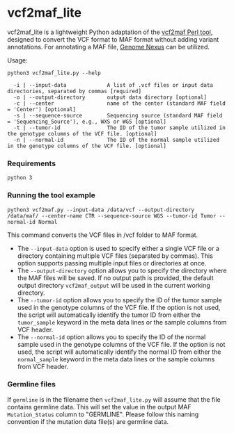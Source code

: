 # vcf2maf_lite

vcf2maf_lite is a lightweight Python adaptation of the [vcf2maf Perl tool](https://github.com/mskcc/vcf2maf), designed to convert the VCF format to MAF format without adding variant annotations. For annotating a MAF file, [Genome Nexus](https://github.com/genome-nexus/genome-nexus-annotation-pipeline) can be utilized.

Usage:

```
python3 vcf2maf_lite.py --help

  -i | --input-data             A list of .vcf files or input data directories, separated by commas [required]
  -o | --output-directory       output data directory [optional]
  -c | --center                 name of the center (standard MAF field = 'Center') [optional]
  -s | --sequence-source        Sequencing source (standard MAF field = 'Sequencing_Source'), e.g., WXS or WGS [optional]
  -t | --tumor-id               The ID of the tumor sample utilized in the genotype columns of the VCF file. [optional]
  -n | --normal-id              The ID of the normal sample utilized in the genotype columns of the VCF file. [optional]
```

### Requirements
```
python 3
```
### Running the tool example
```
python3 vcf2maf.py --input-data /data/vcf --output-directory /data/maf/ --center-name CTR --sequence-source WGS --tumor-id Tumor --normal-id Normal
```
This command converts the VCF files in /vcf folder to MAF format. 
- The `--input-data` option is used to specify either a single VCF file or a directory containing multiple VCF files (separated by commas). This option supports passing multiple input files or directories at once.
- The `--output-directory` option allows you to specify the directory where the MAF files will be saved. If no output path is provided, the default output directory `vcf2maf_output` will be used in the current working directory. 
- The `--tumor-id` option allows you to specify the ID of the tumor sample used in the genotype columns of the VCF file. If the option is not used, the script will automatically identify the tumor ID from either the `tumor_sample` keyword in the meta data lines or the sample columns from VCF header.
- The `--normal-id` option allows you to specify the ID of the normal sample used in the genotype columns of the VCF file. If the option is not used, the script will automatically identify the normal ID from either the `normal_sample` keyword in the meta data lines or the sample columns from VCF header.

### Germline files

If `germline` is in the filename then `vcf2maf_lite.py` will assume that the file contains germline data. This will set the value in the output MAF `Mutation_Status` column to "GERMLINE". Please follow this naming convention if the mutation data file(s) are germline data.
